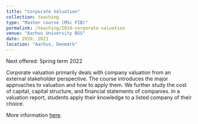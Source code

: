 ```yaml
---
title: "Corporate Valuation"
collection: teaching
type: "Master course (MSc FIB)"
permalink: /teaching/2019-corporate-valuation
venue: "Aarhus University BSS"
date: 2020, 2021
location: "Aarhus, Denmark"
---
```


Next offered: Spring term 2022

Corporate valuation primarily deals with company valuation from an external stakeholder perspective. The course introduces the major approaches to valuation and how to apply them. We further study the cost of capital, capital structure, and financial statements of companies. In a valuation report, students apply their knowledge to a listed company of their choice.

More information <a href="https://kursuskatalog.au.dk/en/course/104744/Corporate-Valuation">here</a>.
